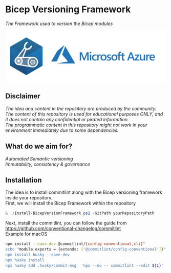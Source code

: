 # Bicep Versioning Framework
*The Framework used to version the Bicep modules*

![Bicep](.img/bicep.jpeg)  

## Disclaimer  
*The idea and content in the repository are produced by the community.*  
*The content of this repository is used for educational purposes ONLY, and it does not contain any confidential or pirated information.*  
*The programmatic content in this repository might not work in your environment immediately due to some dependencies.*

## What do we aim for?
*Automated Semantic versioning*  
*Immutability, consistency & governance*  

## Installation
The idea is to install commitlint along with the Bicep versioning framework inside your repository.  
First, we will install the Bicep Framework within the repository
```powershell
& ./Install-BicepVersionFramework.ps1 -GitPath yourRepositoryPath
```
Next, install the commitlint, you can follow the guide from https://github.com/conventional-changelog/commitlint  
Example for macOS
```bash
npm install --save-dev @commitlint/{config-conventional,cli}"
echo "module.exports = {extends: ['@commitlint/config-conventional']}" > commitlint.config.js
npm install husky --save-dev
npx husky install
npx husky add .husky/commit-msg  'npx --no -- commitlint --edit ${1}'
```

